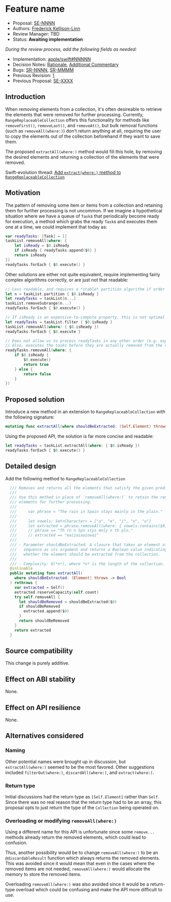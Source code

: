 # Feature name

* Proposal: [SE-NNNN](NNNN-extract-where-rangereplaceablecollection.md)
* Authors: [Frederick Kellison-Linn](https://github.com/jumhyn)
* Review Manager: TBD
* Status: **Awaiting implementation**

*During the review process, add the following fields as needed:*

* Implementation: [apple/swift#NNNNN](https://github.com/apple/swift/pull/NNNNN)
* Decision Notes: [Rationale](https://forums.swift.org/), [Additional Commentary](https://forums.swift.org/)
* Bugs: [SR-NNNN](https://bugs.swift.org/browse/SR-NNNN), [SR-MMMM](https://bugs.swift.org/browse/SR-MMMM)
* Previous Revision: [1](https://github.com/apple/swift-evolution/blob/...commit-ID.../proposals/NNNN-filename.md)
* Previous Proposal: [SE-XXXX](XXXX-filename.md)

## Introduction

When removing elements from a collection, it's often desireable to retrieve the elements that were removed for further processing. Currently, `RangeReplaceableCollection` offers this functionality for methods like `removeFirst()`, `removeLast()`, and `removeAt()`, but bulk removal functions (such as `removeAll(where:)`) don't return anything at all, requiring the user to copy the elements out of the collection beforehand if they want to save them.

The proposed `extractAll(where:)` method would fill this hole, by removing the desired elements and returning a collection of the elements that were removed.

Swift-evolution thread: [Add `extract(where:)` method to `RangeReplaceableCollection`](https://forums.swift.org/t/add-extract-where-method-to-rangereplaceablecollection/20745)

## Motivation

The pattern of removing some item or items from a collection and retaining them for further processing is not uncommon. If we imagine a hypothetical situation where we have a queue of `Task`s that periodically become ready for execution, a method which grabs the ready `Task`s and executes them one at a time, we could implement that today as:

```swift
var readyTasks: [Task] = []
taskList.removeAll(where: { 
    let isReady = $0.isReady 
    if isReady { readyTasks.append($0) }
    return isReady 
}) 
readyTasks.forEach { $0.execute() }
```

Other solutions are either not quite equivalent, require implementing fairly complex algorithms correctly, or are just not that readable:

```swift
// Less readable, and requires a *stable* partition algorithm if order is important
let n = taskList.partition { $0.isReady }
let readyTasks = taskList[n...]
taskList.removeSubrange(n...)
readyTasks.forEach { $0.execute() }

// If isReady is an expensive-to-compute property, this is not optimal
let readyTasks = taskList.filter { $0.isReady }
taskList.removeAll(where: { $0.isReady })
readyTasks.forEach { $0.execute }

// Does not allow us to process readyTasks in any other order (e.g. expected completion time)
// Also, executes the tasks before they are actually removed from the collection
readyTasks.removeAll(where: {
    if $0.isReady {
        $0.execute()
        return true
    } else {
        return false
    }
})
```

## Proposed solution

Introduce a new method in an extension to `RangeReplaceableCollection` with the following signature:

```swift
mutating func extractAll(where shouldBeExtracted: (Self.Element) throws -> Bool) -> Self rethrows
```

Using the proposed API, the solution is far more concise and readable:

```swift
let readyTasks = taskList.extractAll(where: { $0.isReady })
readyTasks.forEach { $0.execute() }
```

## Detailed design

Add the following method to `RangeReplaceableCollection`

```swift
  /// Removes and returns all the elements that satisfy the given predicate.
  ///
  /// Use this method in place of `removeAll(where:)` to retain the removed
  /// elements for further processing.
  ///
  ///     var phrase = "The rain in Spain stays mainly in the plain."
  ///
  ///     let vowels: Set<Character> = ["a", "e", "i", "o", "u"]
  ///     let extracted = phrase.removeAll(where: { vowels.contains($0) })
  ///     // phrase == "Th rn n Spn stys mnly n th pln."
  ///     // extracted == "eaiiaiaaioeai"
  ///
  /// - Parameter shouldBeExtracted: A closure that takes an element of the
  ///   sequence as its argument and returns a Boolean value indicating
  ///   whether the element should be extracted from the collection.
  ///
  /// - Complexity: O(*n*), where *n* is the length of the collection.
  @inlinable
  public mutating func extractAll(
    where shouldBeExtracted: (Element) throws -> Bool
  ) rethrows {
    var extracted = Self()
    extracted.reserveCapacity(self.count)
    try self.removeAll {
      let shouldBeRemoved = shouldBeExtracted($0)
      if shouldBeRemoved
        extracted.append($0)
      }
      return shouldBeRemoved
    }
    return extracted
  }
```

## Source compatibility

This change is purely additive.

## Effect on ABI stability

None.

## Effect on API resilience

None.

## Alternatives considered

### Naming

Other potential names were brought up in discussion, but `extractAll(where:)` seemed to be the most favored. Other suggestions included `filterOut(where:)`, `discardAll(where:)`, and `extract(where:)`.

### Return type

Initial discussions had the return type as `[Self.Element]` rather than `Self`. Since there was no real reason that the return type had to be an array, this proposal opts to just return the type of the `Collection` being operated on.

### Overloading or modifying `removeAll(where:)`

Using a different name for this API is unfortunate since some `remove...` methods already return the removed elements, which could lead to confusion.

Thus, another possibility would be to change `removeAll(where:)` to be an `@discardableResult` function which always returns the removed elements. This was avoided since it would mean that even in the cases where the removed items are not needed, `removeAll(where:)` would allocate the memory to store the removed items.

Overloading `removeAll(where:)` was also avoided since it would be a return-type overload which could be confusing and make the API more difficult to use.

